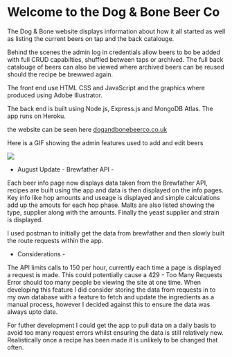 # Welcome to the Dog & Bone Beer Co

The Dog & Bone website displays information about how it all started as well as listing the current beers on tap and the back catalouge.

Behind the scenes the admin log in credentials allow beers to bo be added with full CRUD capabilties, shuffled between taps or archived. 
The full back catalouge of beers can also be viewed where archived beers can be reused should the recipe be brewwed again.

The front end use HTML CSS and JavaScript and the graphics where produced using Adobe Illustrator.

The back end is built using Node.js, Express.js and MongoDB Atlas. The app runs on Heroku.

the website can be seen here [dogandbonebeerco.co.uk](http://www.dogandbonebeerco.co.uk/)

Here is a GIF showing the admin features used to add and edit beers

<img src="DNB.gif?raw=true">

- August Update - Brewfather API - 

Each beer info page now displays data taken from the Brewfather API, recipes are built using the app and data is then displayed on the info pages. Key info like hop amounts and useage is displayed and simple calculations add up the amouts for each hop phase. Malts are also listed showing the type, supplier  along with the amounts. Finally the yeast supplier and strain is displayed.

I used postman to initially get the data from brewfather and then slowly built the route requests within the app. 

- Considerations - 

The API limits calls to 150 per hour, currently each time a page is displayed a request is made. This could potentially cause a 429 - Too Many Requests Error should too many people be viewing the site at one time. When developing this feature I did consider storing the data from requests in to my own database with a feature to fetch and update the ingredients as a manual process, however I decided against this to ensure the data was always upto date.

For futher development I could get the app to pull data on a daily basis to avoid too many request errors whilst ensuring the data is still relatively new. Realistically once a recipe has been made it is unlikely to be changed that often.
